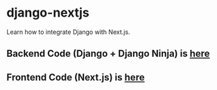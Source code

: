 # django-nextjs
Learn how to integrate Django with Next.js.

## Backend Code (Django + Django Ninja) is [here](https://github.com/codingforentrepreneurs/django-nextjs-backend-api)

## Frontend Code (Next.js) is [here](https://github.com/codingforentrepreneurs/django-nextjs-frontend)
